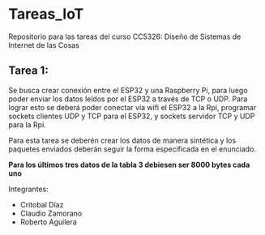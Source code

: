 # Tareas_IoT
Repositorio para las tareas del curso CC5326: Diseño de Sistemas de Internet de las Cosas


## Tarea 1:

Se busca crear conexión entre el ESP32 y una Raspberry Pi, para luego poder enviar los datos leídos por el ESP32 a través de TCP o UDP.
Para lograr esto se deberá poder conectar via wifi el ESP32 a la Rpi, programar sockets clientes UDP y TCP para el ESP32, y sockets servidor TCP y UDP para la Rpi.

Para esta tarea se deberén crear los datos de manera sintética y los paquetes enviados deberán seguir la forma especificada en el enunciado.

**Para los últimos tres datos de la tabla 3 debiesen ser 8000 bytes cada uno**


Integrantes:
  - Critobal Díaz
  - Claudio Zamorano
  - Roberto Aguilera
